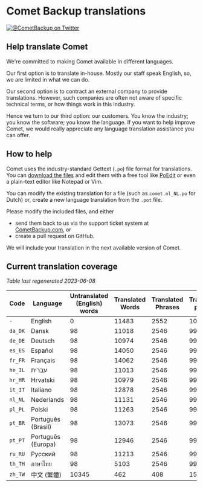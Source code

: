 # Comet Backup translations

[![@CometBackup on Twitter](https://img.shields.io/badge/twitter-%40CometBackup-blue.svg?style=flat)](https://twitter.com/CometBackup)

## Help translate Comet

We're committed to making Comet available in different languages.

Our first option is to translate in-house. Mostly our staff speak English, so, we are limited in what we can do.

Our second option is to contract an external company to provide translations. However, such companies are often not aware of specific technical terms, or how things work in this industry.

Hence we turn to our third option: our customers. You know the industry; you know the software; you know the language. If you want to help improve Comet, we would really appreciate any language translation assistance you can offer.

## How to help

Comet uses the industry-standard Gettext (`.po`) file format for translations. You can [download the files](https://github.com/CometBackup/translations/archive/master.zip) and edit them with a free tool like [PoEdit](https://poedit.net/) or even a plain-text editor like Notepad or Vim.

You can modify the existing translation for a file (such as `comet.nl_NL.po` for Dutch) or, create a new language translation from the `.pot` file.

Please modify the included files, and either 
- send them back to us via the support ticket system at [CometBackup.com](https://cometbackup.com/), or
- create a pull request on GitHub.

We will include your translation in the next available version of Comet.

## Current translation coverage

*Table last regenerated 2023-06-08*

|Code    |Language              |Untranslated (English) words |Translated Words |Translated Phrases |Translation percent
|--------|----------------------|-----------------------------|-----------------|-------------------|--------------------
|`-`     |English               |0                            |11483            |2552               |  100.00
|`da_DK` |Dansk‬                |98                           |11018            |2546               |   99.76
|`de_DE` |Deutsch               |98                           |10974            |2546               |   99.76
|`es_ES` |Español               |98                           |14050            |2546               |   99.76
|`fr_FR` |Français              |98                           |14062            |2546               |   99.76
|`he_IL` |עברית‬                 |98                           |11013            |2546               |   99.76
|`hr_HR` |Hrvatski              |98                           |10979            |2546               |   99.76
|`it_IT` |Italiano              |98                           |12878            |2546               |   99.76
|`nl_NL` |Nederlands            |98                           |11131            |2546               |   99.76
|`pl_PL` |Polski                |98                           |11263            |2546               |   99.76
|`pt_BR` |Português (Brasil)    |98                           |13073            |2546               |   99.76
|`pt_PT` |Português (Europa)    |98                           |12946            |2546               |   99.76
|`ru_RU` |Русский               |98                           |11213            |2546               |   99.76
|`th_TH` |ภาษาไทย‬              |98                           |5103             |2546               |   99.76
|`zh_TW` |中文 (繁體)               |10345                        |462              |408                |   15.99
